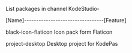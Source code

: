 List packages in channel KodeStudio-

[Name]---------------------------------[Feature]

black-icon-flaticon                    Icon pack form Flaticon

project-desktop                        Desktop project for KodePas 

